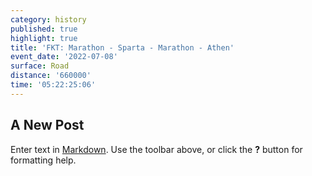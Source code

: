```yaml
---
category: history
published: true
highlight: true
title: 'FKT: Marathon - Sparta - Marathon - Athen'
event_date: '2022-07-08'
surface: Road
distance: '660000'
time: '05:22:25:06'
---
```

## A New Post

Enter text in [Markdown](http://daringfireball.net/projects/markdown/). Use the toolbar above, or click the **?** button for formatting help.
